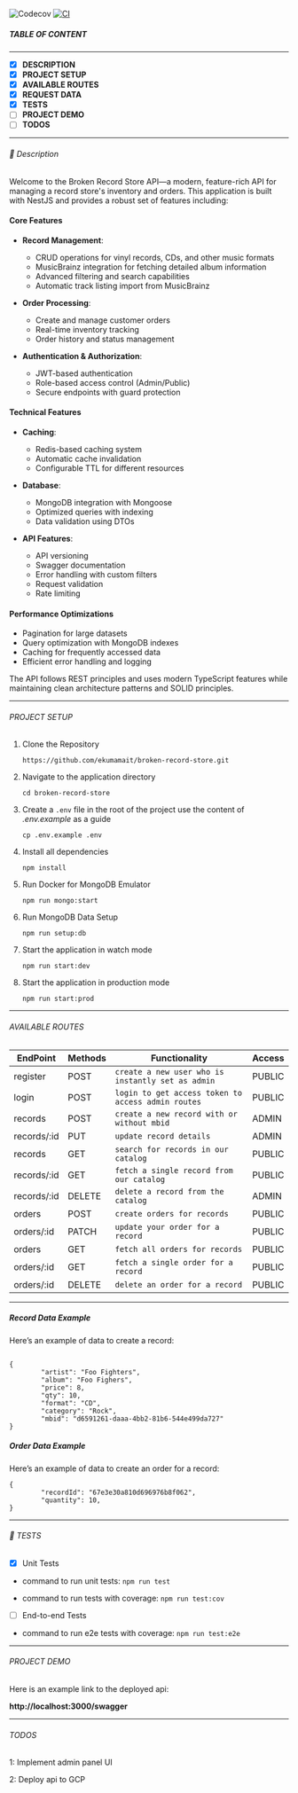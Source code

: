 ![Codecov](https://codecov.io/gh/ekumamait/broken-record-store/branch/dev/graph/badge.svg) [![CI](https://github.com/ekumamait/broken-record-store/actions/workflows/ci.yml/badge.svg)](https://github.com/ekumamait/broken-record-store/actions/workflows/ci.yml)

##### TABLE OF CONTENT

---

- [x] **DESCRIPTION**
- [x] **PROJECT SETUP**
- [x] **AVAILABLE ROUTES**
- [x] **REQUEST DATA**
- [x] **TESTS**
- [ ] **PROJECT DEMO**
- [ ] **TODOS**

---

###### :page_facing_up: Description

Welcome to the Broken Record Store API—a modern, feature-rich API for managing a record store's inventory and orders. This application is built with NestJS and provides a robust set of features including:

#### Core Features

- **Record Management**:
  - CRUD operations for vinyl records, CDs, and other music formats
  - MusicBrainz integration for fetching detailed album information
  - Advanced filtering and search capabilities
  - Automatic track listing import from MusicBrainz

- **Order Processing**:
  - Create and manage customer orders
  - Real-time inventory tracking
  - Order history and status management

- **Authentication & Authorization**:
  - JWT-based authentication
  - Role-based access control (Admin/Public)
  - Secure endpoints with guard protection

#### Technical Features

- **Caching**:
  - Redis-based caching system
  - Automatic cache invalidation
  - Configurable TTL for different resources

- **Database**:
  - MongoDB integration with Mongoose
  - Optimized queries with indexing
  - Data validation using DTOs

- **API Features**:
  - API versioning
  - Swagger documentation
  - Error handling with custom filters
  - Request validation
  - Rate limiting

#### Performance Optimizations

- Pagination for large datasets
- Query optimization with MongoDB indexes
- Caching for frequently accessed data
- Efficient error handling and logging

The API follows REST principles and uses modern TypeScript features while maintaining clean architecture patterns and SOLID principles.

---

###### PROJECT SETUP

1. Clone the Repository

   `https://github.com/ekumamait/broken-record-store.git`

2. Navigate to the application directory

   `cd broken-record-store`

3. Create a `.env` file in the root of the project use the content of _.env.example_ as a guide

   `cp .env.example .env`

4. Install all dependencies

   `npm install`

5. Run Docker for MongoDB Emulator

   `npm run mongo:start`

6. Run MongoDB Data Setup

   `npm run setup:db`

7. Start the application in watch mode

   `npm run start:dev`

8. Start the application in production mode

   `npm run start:prod`

---

###### AVAILABLE ROUTES

| EndPoint | Methods | Functionality                   | Access |
| -------- | ------- | ------------------------------- | ------- |
| register  | POST     | `create a new user who is instantly set as admin` | PUBLIC |
| login  | POST     | `login to get access token to access admin routes` | PUBLIC |
| records  | POST     | `create a new record with or without mbid` | ADMIN |
| records/:id  | PUT     | `update record details` | ADMIN |
| records  | GET     | `search for records in our catalog` | PUBLIC |
| records/:id  | GET     | `fetch a single record from our catalog`| PUBLIC |
| records/:id  | DELETE     | `delete a record from the catalog` |ADMIN |
| orders  | POST     | `create orders for records` | PUBLIC |
| orders/:id  | PATCH     | `update your order for a record` | PUBLIC |
| orders  | GET     | `fetch all orders for records` | PUBLIC |
| orders/:id  | GET     | `fetch a single order for a record`| PUBLIC |
| orders/:id  | DELETE     | `delete an order for a record` |PUBLIC |

---

##### Record Data Example

Here’s an example of data to create a record:

```

{
        "artist": "Foo Fighters",
        "album": "Foo Fighers",
        "price": 8,
        "qty": 10,
        "format": "CD",
        "category": "Rock",
        "mbid": "d6591261-daaa-4bb2-81b6-544e499da727"
}

```

##### Order Data Example

Here’s an example of data to create an order for a record:

```
{
        "recordId": "67e3e30a810d696976b8f062",
        "quantity": 10,
}
```
---

###### :microscope: TESTS

- [x] Unit Tests

- command to run unit tests:
  `npm run test`

- command to run tests with coverage:
  `npm run test:cov`

- [ ] End-to-end Tests

- command to run e2e tests with coverage:
  `npm run test:e2e`

---

###### PROJECT DEMO

Here is an example link to the deployed api:

**http://localhost:3000/swagger**

---

###### TODOS

1: Implement admin panel UI

2: Deploy api to GCP
